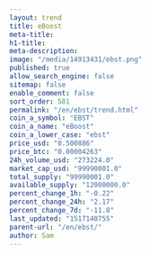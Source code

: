 ```yaml
---
layout: trend
title: eBoost
meta-title: 
h1-title: 
meta-description: 
image: "/media/14913431/ebst.png"
published: true
allow_search_engine: false
sitemap: false
enable_comment: false
sort_order: 581
permalink: "/en/ebst/trend.html"
coin_a_symbol: "EBST"
coin_a_name: "eBoost"
coin_a_lower_case: "ebst"
price_usd: "0.500886"
price_btc: "0.00004263"
24h_volume_usd: "273224.0"
market_cap_usd: "99990001.0"
total_supply: "99990001.0"
available_supply: "12000000.0"
percent_change_1h: "-0.22"
percent_change_24h: "2.17"
percent_change_7d: "-11.8"
last_updated: "1517140755"
parent-url: "/en/ebst/"
author: Sam
---
```


